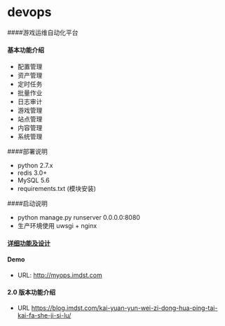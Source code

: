 # devops
####游戏运维自动化平台

#### 基本功能介绍

* 配置管理
* 资产管理
* 定时任务
* 批量作业
* 日志审计
* 游戏管理
* 站点管理
* 内容管理
* 系统管理

####部署说明
* python 2.7.x
* redis 3.0+
* MySQL 5.6
* requirements.txt (模块安装)

####启动说明
* python manage.py runserver 0.0.0.0:8080
* 生产环境使用 uwsgi + nginx 

#### [详细功能及设计](https://blog.imdst.com/ji-hua-kai-fa-ge-jiao-wei-tong-yong-de-you-xi-yun-wei-zi-dong-hua-ping-tai/)

#### Demo
 * URL: http://myops.imdst.com
  
#### 2.0 版本功能介绍
* URL https://blog.imdst.com/kai-yuan-yun-wei-zi-dong-hua-ping-tai-kai-fa-she-ji-si-lu/
 
